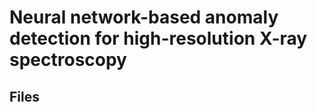# Neural network-based anomaly detection for high-resolution X-ray spectroscopy

<!--
Sample codes for Ichinohe et al., 2018, MNRAS, 475, 4739, arXiv:[1801.06015](http://arxiv.org/abs/1801.06015)
-->

## Files
<!--
- run.py
  - Sample script for 7200-64-64-64-4 network training
  - `data_1t_1890.npz` is available [here](http://www-x.phys.se.tmu.ac.jp/~ichinohe/data_1t_1890.npz.gz)
-->
